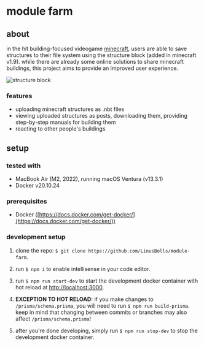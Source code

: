 # module farm

## about
in the hit building-focused videogame [minecraft](https://www.minecraft.net), users are able to save structures to their file system using the structure block (added in minecraft v1.9).
while there are already some online solutions to share minecraft buildings, this project aims to provide an improved user experience.

![structure block](https://static.wikia.nocookie.net/minecraft_gamepedia/images/0/05/Structure_Block_JE2_BE1.png/revision/latest?cb=20200317230650)

### features
- uploading minecraft structures as .nbt files
- viewing uploaded structures as posts, downloading them, providing step-by-step manuals for building them
- reacting to other people's buildings

## setup

### tested with
- MacBook Air (M2, 2022), running macOS Ventura (v13.3.1)
- Docker v20.10.24

### prerequisites
- Docker ([https://docs.docker.com/get-docker/](https://docs.docker.com/get-docker/))

### development setup
1. clone the repo: `$ git clone https://github.com/LinusBolls/module-farm`.

2. run `$ npm i` to enable intellisense in your code editor.

3. run `$ npm run start-dev` to start the development docker container with hot reload at [http://localhost:3000](http://localhost:3000).

4. **EXCEPTION TO HOT RELOAD:** if you make changes to `/prisma/schema.prisma`, you will need to run `$ npm run build-prisma`. keep in mind that changing between commits or branches may also affect `/prisma/schema.prisma`!

5. after you're done developing, simply run `$ npm run stop-dev` to stop the development docker container.